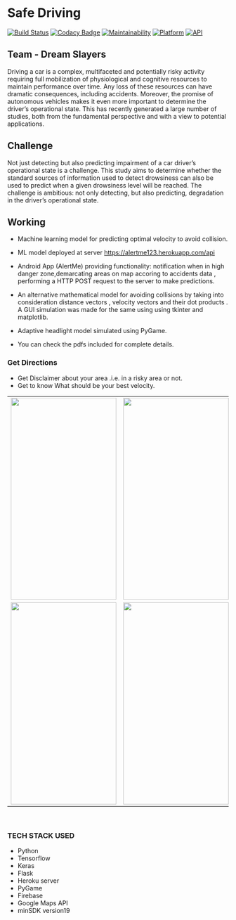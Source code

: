 # Safe Driving
[![Build Status](https://travis-ci.org/rob729/Minimal_ToDo.svg?branch=master)](https://travis-ci.org/rob729/Minimal_ToDo)
[![Codacy Badge](https://api.codacy.com/project/badge/Grade/346c2ba7d2d841a48fc83734e3d2d682)](https://app.codacy.com/app/rob729/Minimal_ToDo?utm_source=github.com&utm_medium=referral&utm_content=rob729/Minimal_ToDo&utm_campaign=Badge_Grade_Dashboard)
[![Maintainability](https://api.codeclimate.com/v1/badges/c462858751a234cdcd08/maintainability)](https://codeclimate.com/github/rob729/Minimal_ToDo/maintainability)
[![Platform](https://img.shields.io/badge/platform-android-blue.svg)](http://developer.android.com/index.html)
[![API](https://img.shields.io/badge/API-21%2B-blue.svg?style=flat)](https://android-arsenal.com/api?level=21)

## Team - Dream Slayers
Driving a car is a complex, multifaceted and potentially risky activity requiring full mobilization of physiological and cognitive resources to maintain performance over time. Any loss of these resources can have dramatic consequences, including accidents. Moreover, the promise of autonomous vehicles makes it even more important to determine the driver’s operational state. This has recently generated a large number of studies, both from the fundamental perspective and with a view to potential applications.

## Challenge
Not just detecting but also predicting impairment of a car driver’s operational state is a challenge. This study aims to determine whether the standard sources of information used to detect drowsiness can also be used to predict when a given drowsiness level will be reached. The challenge is ambitious: not only detecting, but also predicting, degradation in the driver’s operational state.
## Working

* Machine learning model for predicting optimal velocity to avoid collision.

* ML model deployed at server https://alertme123.herokuapp.com/api 

* Android App (AlertMe) providing functionality: notification when in high danger zone,demarcating areas on map accoring to accidents  data , performing a HTTP POST request to the server to make predictions.

* An alternative mathematical model for avoiding collisions by taking into consideration distance vectors , velocity vectors and their dot products . A GUI simulation was made for the same using using tkinter and matplotlib. 

* Adaptive headlight model simulated using PyGame. 

* You can check the pdfs included for complete details.

### Get Directions 

* Get Disclaimer about your area .i.e. in a risky area or not. </br>
* Get to know What should be your best velocity. </br>
<table>
        <tr>
<td><img src = "https://user-images.githubusercontent.com/35291991/88955373-757b0280-d2b9-11ea-86a8-7bda034c4461.png" height = "460" width="240"></td>
<td><img src = "https://user-images.githubusercontent.com/35291991/93025610-cbfb9080-f61c-11ea-80ad-9760c3140535.png" height = "460" width="240"></td>
<td><img src = "https://user-images.githubusercontent.com/35291991/93025128-08c58880-f619-11ea-9b2b-9f41b8c149ad.png" height = "460" width="240"></td>
        </tr>
        <tr>
<td><img src = "https://user-images.githubusercontent.com/35291991/93025201-9d2feb00-f619-11ea-98c0-58a26ebbe116.png" height = "460" width="240"></td>
<td><img src = "https://user-images.githubusercontent.com/35291991/93025176-75d91e00-f619-11ea-9f5d-951b5bd51e95.png" height = "460" width="240"></td>
<td><img src = "https://user-images.githubusercontent.com/35291991/93025207-aa4cda00-f619-11ea-84b5-789439a3fcbe.png" height = "460" width="240"></td>
        </tr>
</table> 
</br>


### TECH STACK USED
<ul>
<li>Python</li>
<li>Tensorflow</li>
<li>Keras</li>
<li>Flask</li>
<li>Heroku server</li>
<li>PyGame</li>
<li>Firebase </li>
<li>Google Maps API</li>
<li>minSDK version19</li>
</ul>
</br>


